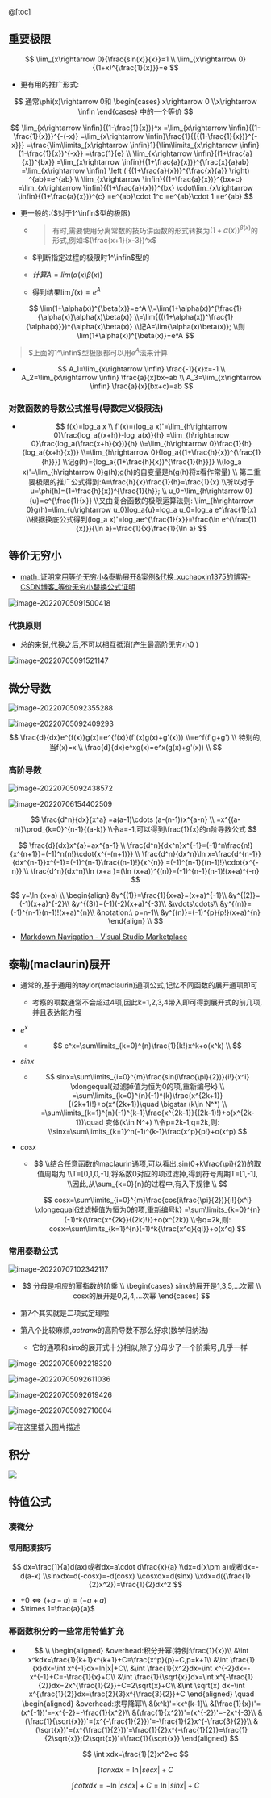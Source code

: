 @[toc]
## 重要极限

$$
\lim_{x\rightarrow 0}{\frac{sin(x)}{x}}=1
\\
\lim_{x\rightarrow 0}{(1+x)^{\frac{1}{x}}}=e
$$

- 更有用的推广形式:


$$
通常\phi(x)\rightarrow 0和
\begin{cases}
x\rightarrow 0
\\x\rightarrow \infin
\end{cases}
中的一个等价
$$

$$
\lim_{x\rightarrow \infin}{(1-\frac{1}{x})}^x
=\lim_{x\rightarrow \infin}{(1-\frac{1}{x})}^{-(-x)}
=\lim_{x\rightarrow \infin}\frac{1}{{{(1-\frac{1}{x})}^{-x}}}
=\frac{\lim\limits_{x\rightarrow \infin}1}{\lim\limits_{x\rightarrow \infin}(1-\frac{1}{x})^{-x}}
=\frac{1}{e}
\\
\lim_{x\rightarrow \infin}{(1+\frac{a}{x})^{bx}}
=\lim_{x\rightarrow \infin}{(1+\frac{a}{x})}^{\frac{x}{a}ab}
=\lim_{x\rightarrow \infin}
\left (
{(1+\frac{a}{x})}^{\frac{x}{a}}
\right)
^{ab}=e^{ab}
\\
\lim_{x\rightarrow \infin}{(1+\frac{a}{x})}^{bx+c}
=\lim_{x\rightarrow \infin}{(1+\frac{a}{x})}^{bx}
\cdot\lim_{x\rightarrow \infin}{(1+\frac{a}{x})}^{c}
=e^{ab}\cdot 1^c
=e^{ab}\cdot 1
=e^{ab}
$$



- 更一般的:($对于1^\infin$型的极限)

  - > 有时,需要使用分离常数的技巧讲函数的形式转换为$(1+\alpha (x))^{\beta(x)}$的形式,例如:$(\frac{x+1}{x-3})^x$

  - $判断指定过程的极限时1^\infin$型的

  - $计算A=lim(\alpha(x)\beta(x))$

  - 得到结果$\lim f(x)=e^A$

$$
\lim(1+\alpha(x))^{\beta(x)}=e^A
\\=\lim(1+\alpha(x))^{\frac{1}{\alpha(x)}\alpha(x)\beta(x)}
\\=\lim{(((1+\alpha(x))^\frac{1}{\alpha(x)}})^{\alpha(x)\beta(x)}
\\记A=\lim{\alpha(x)\beta(x)};
\\则\lim(1+\alpha(x))^{\beta(x)}=e^A
$$



> $上面的1^\infin$型极限都可以用$e^A$法来计算

- $$
  A_1=\lim_{x\rightarrow \infin} \frac{-1}{x}x=-1
  \\
  A_2=\lim_{x\rightarrow \infin} \frac{a}{x}bx=ab
  \\
  A_3=\lim_{x\rightarrow \infin} \frac{a}{x}(bx+c)=ab
  $$

  

### 对数函数的导数公式推导(导数定义极限法)

- $$
  f(x)=log_a x
  \\
  f'(x)=(log_a x)'=\lim_{h\rightarrow 0}\frac{log_a{(x+h)}-log_a(x)}{h}
  =\lim_{h\rightarrow 0}\frac{log_a(\frac{x+h}{x})}{h}
  \\=\lim_{h\rightarrow 0}\frac{1}{h}{log_a({x+h}{x})}
  \\=\lim_{h\rightarrow 0}{log_a{(1+\frac{h}{x})^{\frac{1}{h}}}}
  \\记g(h)={log_a{(1+\frac{h}{x})^{\frac{1}{h}}}}
  \\(log_a x)'=\lim_{h\rightarrow 0}g(h);g(h)的自变量是h(g(h)将x看作常量)
  \\
  第二重要极限的推广公式得到:A=\frac{h}{x}\frac{1}{h}=\frac{1}{x}
  \\所以对于u=\phi(h)=(1+\frac{h}{x})^{\frac{1}{h}};
  \\
  u_0=\lim_{h\rightarrow 0}{u}=e^{\frac{1}{x}}
  \\又由复合函数的极限运算法则:
  \lim_{h\rightarrow 0}g(h)=\lim_{u\rightarrow u_0}log_a{u}=log_a u_0=log_a e^\frac{1}{x}
  \\根据换底公式得到(log_a x)'=log_ae^{\frac{1}{x}}=\frac{\ln e^{\frac{1}{x}}}{\ln a}=\frac{1}{x}\frac{1}{\ln a}
  $$

  




## 等价无穷小

- [math_证明常用等价无穷小&泰勒展开&案例&代换_xuchaoxin1375的博客-CSDN博客_等价无穷小替换公式证明](https://blog.csdn.net/xuchaoxin1375/article/details/125497428)

![image-20220705091500418](https://img-blog.csdnimg.cn/img_convert/a5ce22c62bf069d5ad47c2d6d1001f5c.png)

### 代换原则

- 总的来说,代换之后,不可以相互抵消(产生最高阶无穷小0 )

![image-20220705091521147](https://img-blog.csdnimg.cn/img_convert/492f9f5bc5c0c2317dd17c3cac44ce98.png)



## 微分导数

![image-20220705092355288](https://img-blog.csdnimg.cn/img_convert/94420cb50b8be490a55e8c8d1e427962.png)

![image-20220705092409293](https://img-blog.csdnimg.cn/img_convert/40701c0db25c60caa5f4588681a2ea3f.png)
$$
\frac{d}{dx}e^{f(x)}g(x)=e^{f(x)}(f'(x)g(x)+g'(x)))
\\=e^f(f'g+g')
\\
特别的,当f(x)=x
\\
\frac{d}{dx}e^xg(x)=e^x(g(x)+g'(x))
\\
$$


### 高阶导数

![image-20220705092438572](https://img-blog.csdnimg.cn/img_convert/d75276db01f68ff2dc3aa9849cc09b3d.png)

![image-20220706154402509](https://img-blog.csdnimg.cn/img_convert/0feef97b4516bc962ae14a5320c375bd.png)


$$
\frac{d^n}{dx}{x^a}
=a(a-1)\cdots (a-(n-1))x^{a-n} \\
=x^{(a-n)}\prod_{k=0}^{n-1}{(a-k)}
\\令a=-1,可以得到\frac{1}{x}的n阶导数公式
$$



$$
\frac{d}{dx}x^{a}=ax^{a-1}
\\
\frac{d^n}{dx^n}x^{-1}=(-1)^n\frac{n!}{x^{n+1}}=(-1)^n{n!}\cdot{x^{-(n+1)}}
\\
\frac{d^n}{dx^n}\ln x=\frac{d^{n-1}}{dx^{n-1}}x^{-1}=(-1)^{n-1}\frac{(n-1)!}{x^{n}}
=(-1)^{n-1}{(n-1)!}\cdot{x^{-n}}
\\
\frac{d^n}{dx^n}\ln (x+a )=(\ln (x+a))^{(n)}=(-1)^{n-1}(n-1)!(x+a)^{-n}
$$


$$
y=\ln (x+a)
\\
\begin{align}
&y^{(1)}=\frac{1}{x+a}=(x+a)^{-1}\\
&y^{(2)}=(-1)(x+a)^{-2}\\
&y^{(3)}=(-1)(-2)(x+a)^{-3}\\ 
&\vdots\cdots\\
&y^{(n)}=(-1)^{n-1}(n-1)!(x+a)^{n}\\
&notation:\ p=n-1\\
&y^{(n)}=(-1)^{p}{p!}(x+a)^{n}
\end{align}
\\
$$




- [Markdown Navigation - Visual Studio Marketplace](https://marketplace.visualstudio.com/items?itemName=AlanWalk.markdown-navigation)

## 泰勒(maclaurin)展开

- 通常的,基于通用的taylor(maclaurin)通项公式,记忆不同函数的展开通项即可

  - 考察的项数通常不会超过4项,因此k=1,2,3,4带入即可得到展开式的前几项,并且表达能力强

- $e^x$

  - $$
    e^x=\sum\limits_{k=0}^{n}\frac{1}{k!}x^k+o(x^k)
    \\
    $$

  

- $sinx$

  

  - $$
    sinx=\sum\limits_{i=0}^{m}\frac{sin(i\frac{\pi}{2})}{i!}{x^i}
    \xlongequal{过滤掉值为恒为0的项,重新编号k}
    \\
    =\sum\limits_{k=0}^{n}(-1)^{k}\frac{x^{2k+1}}{(2k+1)!}+o(x^{2k+1})\quad \bigstar (k\in N^*)
    \\
    =\sum\limits_{k=1}^{n}(-1)^{k-1}\frac{x^{2k-1}}{(2k-1)!}+o(x^{2k-1})\quad 变体(k\in N^+)
    \\令p=2k-1;q=2k,则:
    \\sinx=\sum\limits_{k=1}^n(-1)^{k-1}\frac{x^p}{p!}+o(x^p)
    $$




- $cosx$

  - $$
    \\结合任意函数的maclaurin通项,可以看出,sin(0+k\frac{\pi}{2})的取值周期为
    \\T=[0,1,0,-1];将系数0对应的项过滤掉,得到符号周期T=[1,-1],
    \\因此,从\sum_{k=0}{n}的过程中,有入下规律
    \\
    $$

    

    $$
    cosx=\sum\limits_{i=0}^{m}\frac{cos(i\frac{\pi}{2})}{i!}{x^i}
    \xlongequal{过滤掉值为恒为0的项,重新编号k}
    =\sum\limits_{k=0}^{n}(-1)^k{\frac{x^{2k}}{(2k)!}}+o(x^{2k})
    \\令q=2k,则:
    cosx=\sum\limits_{k=1}^{n}(-1)^k{\frac{x^q}{q!}}+o(x^q)
    $$

  	

### 常用泰勒公式

![image-20220707102342117](https://img-blog.csdnimg.cn/img_convert/467a19c8fca964d5a5abf5ca961a2faf.png)

- $$
  分母是相应的幂指数的阶乘
  \\
  \begin{cases}
  sinx的展开是1,3,5,...次幂
  \\
  cosx的展开是0,2,4,...次幂
  \end{cases}
  $$


- 第7个其实就是二项式定理啦
- 第八个比较麻烦,$actranx$的高阶导数不那么好求(数学归纳法)

  - 它的通项和sinx的展开式十分相似,除了分母少了一个阶乘号,几乎一样


![image-20220705092218320](https://img-blog.csdnimg.cn/img_convert/78a27f367d56eb799835ca5c8283607b.png)

![image-20220705092611036](https://img-blog.csdnimg.cn/img_convert/d8c13424f5b5825895ab7ae17a09a778.png)

![image-20220705092619426](https://img-blog.csdnimg.cn/img_convert/ecf2b2382f728baab04f2d27f1de871d.png)



![image-20220705092710604](https://img-blog.csdnimg.cn/img_convert/587cb962eb74129a7aa9fe5b25691962.png)

![在这里插入图片描述](https://img-blog.csdnimg.cn/a6871d6d74a0466dad35a6650fd723d3.png)

## 积分

![ ](https://img-blog.csdnimg.cn/img_convert/d48a85611cda2d97dc0296ee5b6ae922.png)

## 特值公式

### 凑微分

#### 常用配凑技巧
$$
dx=\frac{1}{a}d(ax)或者dx=a\cdot d\frac{x}{a}
\\dx=d(x\pm a)或者dx=-d(a-x)
\\sinxdx=d(-cosx)=-d(cosx)
\\cosxdx=d(sinx)
\\xdx=d({\frac{1}{2}x^2})=\frac{1}{2}dx^2
$$

- $+0\Leftrightarrow(+a-a)=(-a+a)$
- $\times 1=\frac{a}{a}$



### 幂函数积分的一些常用特值扩充

- $$
  \\
  \begin{aligned}
  &overhead:积分升幂(特例:\frac{1}{x})\\
  &\int x^kdx=\frac{1}{k+1}x^{k+1}+C=\frac{x^p}{p}+C,p=k+1\\
  &\int \frac{1}{x}dx=\int x^{-1}dx=ln|x|+C\\
  &\int \frac{1}{x^2}dx=\int x^{-2}dx=-x^{-1}+C=-\frac{1}{x}+C\\
  &\int \frac{1}{\sqrt{x}}dx=\int x^{-\frac{1}{2}}dx=2x^{\frac{1}{2}}+C=2\sqrt{x}+C\\
  &\int \sqrt{x} dx=\int x^{\frac{1}{2}}dx=\frac{2}{3}x^{\frac{3}{2}}+C
  \end{aligned}
  \quad
  \begin{aligned}
  &overhead:求导降幂\\
  &(x^k)'=kx^{k-1}\\
  &(\frac{1}{x})'=(x^{-1})'=-x^{-2}=-\frac{1}{x^2}\\
  &(\frac{1}{x^2})'=(x^{-2})'=-2x^{-3}\\
  &(\frac{1}{\sqrt{x}})'=(x^{-\frac{1}{2}})'=-\frac{1}{2}x^{-\frac{3}{2}}\\
  &(\sqrt{x})'=(x^{\frac{1}{2}})'=\frac{1}{2}x^{-\frac{1}{2}}=\frac{1}{2\sqrt{x}};(2\sqrt{x})'=\frac{1}{\sqrt{x}}
  \end{aligned}
  $$


$$
  \int xdx=\frac{1}{2}x^2+c
$$

$$
\int tanxdx=\ln |secx|+C
$$

$$
\int cotxdx=- \ln |cscx|+C=\ln |sinx|+C
$$
